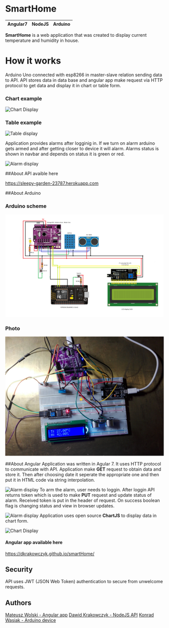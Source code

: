 # SmartHome
| Angular7 | NodeJS | Arduino |
|--|--|--|

**SmartHome**  is a web application that was created to display current temperature and humidity in house. 

# How it works
  
  Arduino Uno connected with esp8266 in master-slave relation sending data to API. API stores data in data base and angular app make request via HTTP protocol to get data and display it in chart or table form.
  
### Chart example
  
  ![Chart Display](https://github.com/DKrakowczyk/smartHome/blob/master/SmartHome/chart.gif?raw=true)
  
### Table example
 ![Table display](https://github.com/DKrakowczyk/smartHome/blob/master/SmartHome/tables.gif?raw=true)
 
 Application provides alarms after logginig in. If we turn on alarm arduino gets armed and after getting closer to device it will alarm. Alarms status is shown in navbar and depends on status it is green  or red.

  ![Alarm display](https://github.com/DKrakowczyk/smartHome/blob/master/SmartHome/Logging.gif?raw=true)

##About API avaible here

https://sleepy-garden-23787.herokuapp.com

##About Arduino

### Arduino scheme
![Screenshot](SCHEMAT.png)

### Photo
![Screenshot](IMG_20190314_194256.jpg)

##About Angular
Application was written in Agular 7. It uses HTTP protocol to communicate with API. Application make **GET** request to obtain data and store it. Then after choosing date it seperate the appropriate one and then put it in HTML code via string interpolation. 

![Alarm display](https://github.com/DKrakowczyk/smartHome/blob/master/SmartHome/SelectingDate.gif?raw=true)
To arm the alarm, user needs to loggin. After loggin API returns token which is used to make **PUT** request and update status of alarm.  Received token is put in the header of request. On success boolean flag is changing status and view in browser updates.

  ![Alarm display](https://github.com/DKrakowczyk/smartHome/blob/master/SmartHome/Logging.gif?raw=true)
Application uses open source **ChartJS** to display data in chart form.

 ![Chart Display](https://github.com/DKrakowczyk/smartHome/blob/master/SmartHome/chart.gif?raw=true)
#### Angular app available here 
https://dkrakowczyk.github.io/smartHome/
## Security
API uses JWT (JSON Web Token) authentication to secure from unwelcome requests.
 

## Authors
[Mateusz Wolski - Angular app](https://github.com/matewol540)
[Dawid Krakowczyk - NodeJS API](https://github.com/DKrakowczyk)
[Konrad Wasiak - Arduino device](https://github.com/KonradWasiak)
